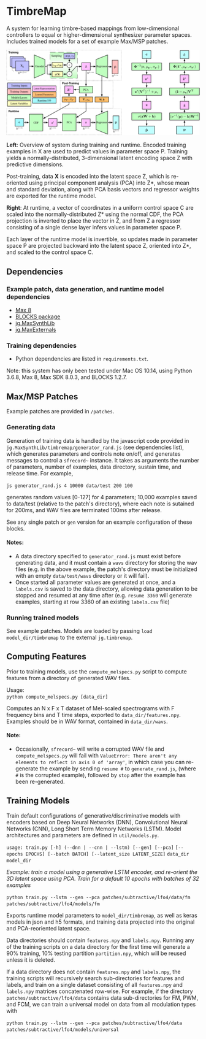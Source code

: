 # TimbreMap
A system for learning timbre-based mappings from low-dimensional controllers to equal or higher-dimensional synthesizer parameter spaces. Includes trained models for a set of example Max/MSP patches. 

![System Overview](/images/overview_and_runtime.png)

**Left**: Overview of system during training and runtime. Encoded training examples in X are used to predict values in parameter space P. Training yields a normally-distributed, 3-dimensional latent encoding space Z with predictive dimensions. 

Post-training, data **X** is encoded into the latent space Z, which is re-oriented using principal component analysis (PCA) into Z\*, whose mean and standard deviation, along with PCA basis vectors and regressor weights are exported for the runtime model.

**Right**: At runtime, a vector of coordinates in a uniform control space C are scaled into the normally-distributed Z\* using the normal CDF, the PCA projection is inverted to place the vector in Z, and from Z a regressor consisting of a single dense layer infers values in parameter space P.

Each layer of the runtime model is invertible, so updates made in parameter space P are projected backward into the latent space Z, oriented into Z\*, and scaled to the control space C.

## Dependencies 

### Example patch, data generation, and runtime model dependencies
* [Max 8](https://cycling74.com/)
* [BLOCKS package](https://cycling74.com/feature/roliblocks)
* [jg.MaxSynthLib](https://github.com/JeffGregorio/jg.MaxSynthLib)
* [jg.MaxExternals](https://github.com/JeffGregorio/jg.MaxExternals)

### Training dependencies
* Python dependencies are listed in `requirements.txt`.

Note: this system has only been tested under Mac OS 10.14, using Python 3.6.8, Max 8, Max SDK 8.0.3, and BLOCKS 1.2.7.

## Max/MSP Patches
Example patches are provided in `/patches`. 

### Generating data
Generation of training data is handled by the javascript code provided in `jg.MaxSynthLib/timbremap/generator_rand.js` (see dependencies list), which generates parameters and controls note on/off, and generates messages to control a `sfrecord~` instance. It takes as arguments the number of parameters, number of examples, data directory, sustain time, and release time. For example, 

`js generator_rand.js 4 10000 data/test 200 100`

generates random values [0-127] for 4 parameters; 10,000 examples saved to data/test (relative to the patch's directory), where each note is sutained for 200ms, and WAV files are terminated 100ms after release.

See any single patch or `gen` version for an example configuration of these blocks.

#### Notes: 
* A data directory specified to `generator_rand.js` must exist before generating data, and it must contain a `wavs` directory for storing the wav files (e.g. in the above example, the patch's directory must be initialized with an empty `data/test/wavs` directory or it will fail).
* Once started all parameter values are generated at once, and a `labels.csv` is saved to the data directory, allowing data generation to be stopped and resumed at any time after (e.g. `resume 3360` will generate examples, starting at row 3360 of an existing `labels.csv` file)

### Running trained models
See example patches. Models are loaded by passing `load model_dir/timbremap` to the external `jg.timbremap`. 


## Computing Features
Prior to training models, use the `compute_melspecs.py` script to compute features from a directory of generated WAV files.

Usage:  
`python compute_melspecs.py [data_dir]`

Computes an N x F x T dataset of Mel-scaled spectrograms with F frequency bins and T time steps, exported to `data_dir/features.npy`. Examples should be in WAV format, contained in `data_dir/wavs`. 

#### Note:
* Occasionally, `sfrecord~` will write a corrupted WAV file and `compute_melspecs.py` will fail with `ValueError: There aren't any elements to reflect in axis 0 of 'array'`, in which case you can re-generate the example by sending `resume #` to `generate_rand.js`, (where `#` is the corrupted example), followed by `stop` after the example has been re-generated.

## Training Models

Train default configurations of generative/discriminative models with encoders based on Deep Neural Networks (DNN), Convolutional Neural Networks (CNN), Long Short Term Memory Networks (LSTM). Model architectures and parameters are defined in `util/models.py`.

`usage: train.py [-h] (--dnn | --cnn | --lstm) [--gen] [--pca]`
                `[--epochs EPOCHS] [--batch BATCH] [--latent_size LATENT_SIZE]`
                `data_dir model_dir`

*Example: train a model using a generative LSTM encoder, and re-orient the 3D latent space using PCA. Train for a default 10 epochs with batches of 32 examples*

`python train.py --lstm --gen --pca patches/subtractive/lfo4/data/fm patches/subtractive/lfo4/models/fm`

Exports runtime model parameters to `model_dir/timbremap`, as well as keras models in json and h5 formats, and training data projected into the original and PCA-reoriented latent space.

Data directories should contain `features.npy` and `labels.npy`. Running any of the training scripts on a data directory for the first time will generate a 90% training, 10% testing partition `partition.npy`, which will be reused unless it is deleted.

If a data directory does not contain `features.npy` and `labels.npy`, the training scripts will recursively search sub-directories for features and labels, and train on a single dataset consisting of all `features.npy` and `labels.npy` matrices concatenated row-wise. For example, if the directory `patches/subtractive/lfo4/data` contains data sub-directories for FM, PWM, and FCM, we can train a universal model on data from all modulation types with  

`python train.py --lstm --gen --pca patches/subtractive/lfo4/data patches/subtractive/lfo4/models/universal`  
















